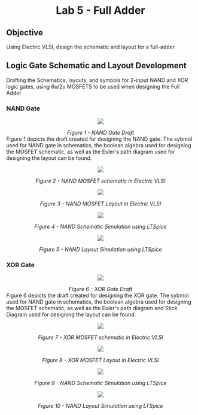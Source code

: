 # <div align="center"> Lab 5 - Full Adder </div>
## Objective
  Using Electric VLSI, design the schematic and layout for a full-adder
## Logic Gate Schematic and Layout Development
Drafting the Schematics, layouts, and symbols for 2-input NAND and XOR logic gates, using 6u/2u MOSFETS to be used when designing the Full Adder

### NAND Gate
<p align = "center">
  <img src=https://github.com/erhvan21/ENCE_3501_VLSI_Class2023/blob/main/Lab%205/images/NAND_draft.png/>
</p>

*<div align = "center">Figure 1 - NAND Gate Draft</div>*
 Figure 1 depicts the draft created for designing the NAND gate. The sybmol used for NAND gate in schematics, the boolean algebra used for designing the MOSFET schematic, as well as the Euler's path diagram used for designing the layout can be found.

<p align = "center">
  <img src=https://github.com/erhvan21/ENCE_3501_VLSI_Class2023/blob/main/Lab%205/images/NAND_schem.png/>
</p>

*<div align = "center"> Figure 2 - NAND MOSFET schematic in Electric VLSI</div>*

<p align = "center">
  <img src=https://github.com/erhvan21/ENCE_3501_VLSI_Class2023/blob/main/Lab%205/images/NAND_layout.png/>
</p>

*<div align = "center"> Figure 3 - NAND MOSFET Layout in Electric VLSI </div>*

<p align = "center">
  <img src=https://github.com/erhvan21/ENCE_3501_VLSI_Class2023/blob/main/Lab%205/images/NAND_sim_3.png>
</p?

*<div align = "center"> Figure 4 - NAND Schematic Simulation using LTSpice</div>*

<p align = "center">
  <img src=https://github.com/erhvan21/ENCE_3501_VLSI_Class2023/blob/main/Lab%205/images/NAND_sim_4.png>
</p?

*<div align = "center"> Figure 5 - NAND Layout Simulation using LTSpice</div>*


### XOR Gate
<p align = "center">
  <img src=https://github.com/erhvan21/ENCE_3501_VLSI_Class2023/blob/main/Lab%205/images/XOR_draft.png/>
</p>

*<div align = "center">Figure 6 - XOR Gate Draft</div>*
 Figure 6 depicts the draft created for designing the XOR gate. The sybmol used for NAND gate in schematics, the boolean algebra used for designing the MOSFET schematic, as well as the Euler's path diagram and Stick Diagram used for designing the layout can be found.

<p align = "center">
  <img src=https://github.com/erhvan21/ENCE_3501_VLSI_Class2023/blob/main/Lab%205/images/XOR_schem.png/>
</p>

*<div align = "center"> Figure 7 - XOR MOSFET schematic in Electric VLSI</div>*

<p align = "center">
  <img src=https://github.com/erhvan21/ENCE_3501_VLSI_Class2023/blob/main/Lab%205/images/NAND_layout.png/>
</p>

*<div align = "center"> Figure 8 - XOR MOSFET Layout in Electric VLSI </div>*

<p align = "center">
  <img src=https://github.com/erhvan21/ENCE_3501_VLSI_Class2023/blob/main/Lab%205/images/NAND_sim_3.png>
</p?

*<div align = "center"> Figure 9 - NAND Schematic Simulation using LTSpice</div>*

<p align = "center">
  <img src=https://github.com/erhvan21/ENCE_3501_VLSI_Class2023/blob/main/Lab%205/images/NAND_sim_4.png>
</p?

*<div align = "center"> Figure 10 - NAND Layout Simulation using LTSpice</div>*



